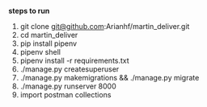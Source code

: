 **steps to run**
1. git clone git@github.com:Arianhf/martin_deliver.git
2. cd martin_deliver
3. pip install pipenv
4. pipenv shell 
5. pipenv install -r requirements.txt
6. ./manage.py createsuperuser
7. ./manage.py makemigrations && ./manage.py migrate
8. ./manage.py runserver 8000
9. import postman collections
